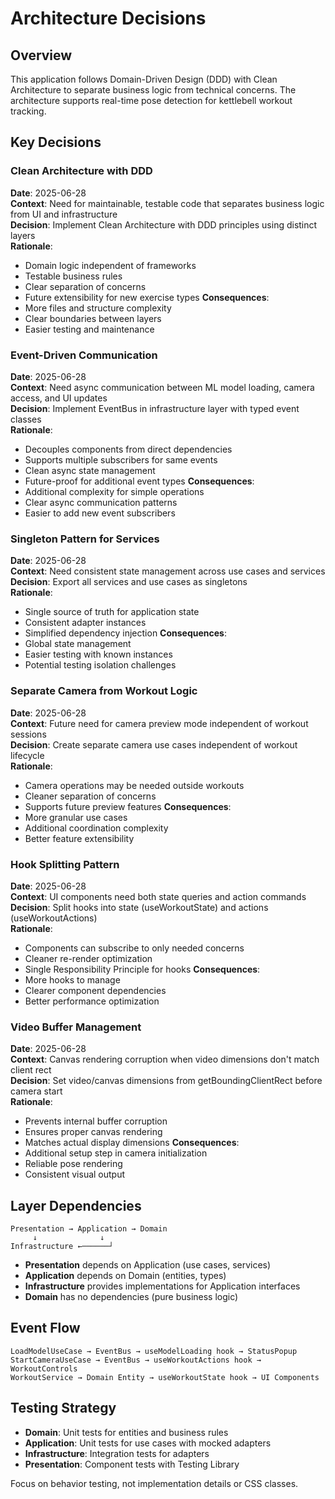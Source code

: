 # Architecture Decisions

## Overview

This application follows Domain-Driven Design (DDD) with Clean Architecture to separate business logic from technical concerns. The architecture supports real-time pose detection for kettlebell workout tracking.

## Key Decisions

### Clean Architecture with DDD
**Date**: 2025-06-28  
**Context**: Need for maintainable, testable code that separates business logic from UI and infrastructure  
**Decision**: Implement Clean Architecture with DDD principles using distinct layers  
**Rationale**: 
- Domain logic independent of frameworks
- Testable business rules
- Clear separation of concerns
- Future extensibility for new exercise types
**Consequences**: 
- More files and structure complexity
- Clear boundaries between layers
- Easier testing and maintenance

### Event-Driven Communication
**Date**: 2025-06-28  
**Context**: Need async communication between ML model loading, camera access, and UI updates  
**Decision**: Implement EventBus in infrastructure layer with typed event classes  
**Rationale**: 
- Decouples components from direct dependencies
- Supports multiple subscribers for same events
- Clean async state management
- Future-proof for additional event types
**Consequences**: 
- Additional complexity for simple operations
- Clear async communication patterns
- Easier to add new event subscribers

### Singleton Pattern for Services
**Date**: 2025-06-28  
**Context**: Need consistent state management across use cases and services  
**Decision**: Export all services and use cases as singletons  
**Rationale**: 
- Single source of truth for application state
- Consistent adapter instances
- Simplified dependency injection
**Consequences**: 
- Global state management
- Easier testing with known instances
- Potential testing isolation challenges

### Separate Camera from Workout Logic
**Date**: 2025-06-28  
**Context**: Future need for camera preview mode independent of workout sessions  
**Decision**: Create separate camera use cases independent of workout lifecycle  
**Rationale**: 
- Camera operations may be needed outside workouts
- Cleaner separation of concerns
- Supports future preview features
**Consequences**: 
- More granular use cases
- Additional coordination complexity
- Better feature extensibility

### Hook Splitting Pattern
**Date**: 2025-06-28  
**Context**: UI components need both state queries and action commands  
**Decision**: Split hooks into state (useWorkoutState) and actions (useWorkoutActions)  
**Rationale**: 
- Components can subscribe to only needed concerns
- Cleaner re-render optimization
- Single Responsibility Principle for hooks
**Consequences**: 
- More hooks to manage
- Clearer component dependencies
- Better performance optimization

### Video Buffer Management
**Date**: 2025-06-28  
**Context**: Canvas rendering corruption when video dimensions don't match client rect  
**Decision**: Set video/canvas dimensions from getBoundingClientRect before camera start  
**Rationale**: 
- Prevents internal buffer corruption
- Ensures proper canvas rendering
- Matches actual display dimensions
**Consequences**: 
- Additional setup step in camera initialization
- Reliable pose rendering
- Consistent visual output

## Layer Dependencies

```
Presentation → Application → Domain
     ↓              ↓
Infrastructure ←──────┘
```

- **Presentation** depends on Application (use cases, services)
- **Application** depends on Domain (entities, types)
- **Infrastructure** provides implementations for Application interfaces
- **Domain** has no dependencies (pure business logic)

## Event Flow

```
LoadModelUseCase → EventBus → useModelLoading hook → StatusPopup
StartCameraUseCase → EventBus → useWorkoutActions hook → WorkoutControls  
WorkoutService → Domain Entity → useWorkoutState hook → UI Components
```

## Testing Strategy

- **Domain**: Unit tests for entities and business rules
- **Application**: Unit tests for use cases with mocked adapters
- **Infrastructure**: Integration tests for adapters
- **Presentation**: Component tests with Testing Library

Focus on behavior testing, not implementation details or CSS classes.